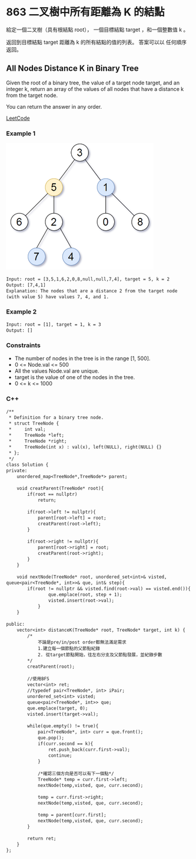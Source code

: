 # 863 二叉樹中所有距離為 K 的結點

給定一個二叉樹（具有根結點 root）， 一個目標結點 target ，和一個整數值 k 。

返回到目標結點 target 距離為 k 的所有結點的值的列表。 答案可以以 任何順序 返回。

##  All Nodes Distance K in Binary Tree

Given the root of a binary tree, the value of a target node target, and an integer k, return an array of the values of all nodes that have a distance k from the target node.

You can return the answer in any order.

[LeetCode](https://leetcode-cn.com/problems/all-nodes-distance-k-in-binary-tree/)

### Example 1

<img src="img/863.png" width = "400"/>

```
Input: root = [3,5,1,6,2,0,8,null,null,7,4], target = 5, k = 2
Output: [7,4,1]
Explanation: The nodes that are a distance 2 from the target node (with value 5) have values 7, 4, and 1.
```

### Example 2

```
Input: root = [1], target = 1, k = 3
Output: []
```

### Constraints

* The number of nodes in the tree is in the range [1, 500].
* 0 <= Node.val <= 500
* All the values Node.val are unique.
* target is the value of one of the nodes in the tree.
* 0 <= k <= 1000

### C++ 

```
/**
 * Definition for a binary tree node.
 * struct TreeNode {
 *     int val;
 *     TreeNode *left;
 *     TreeNode *right;
 *     TreeNode(int x) : val(x), left(NULL), right(NULL) {}
 * };
 */
class Solution {
private:
    unordered_map<TreeNode*,TreeNode*> parent;
    
    void creatParent(TreeNode* root){
        if(root == nullptr)
            return;
        
        if(root->left != nullptr){
            parent[root->left] = root;
            creatParent(root->left);
        }

        if(root->right != nullptr){
            parent[root->right] = root;
            creatParent(root->right);
        }
    }

    void nextNode(TreeNode* root, unordered_set<int>& visted, queue<pair<TreeNode*, int>>& que, int& step){
        if(root != nullptr && visted.find(root->val) == visted.end()){
                que.emplace(root, step + 1);
                visted.insert(root->val);
            }
    }

public:
    vector<int> distanceK(TreeNode* root, TreeNode* target, int k) {
        /*
            不論是pre/in/post order都無法滿足需求
            1.建立每一個節點的父節點紀錄
            2. 從target節點開始，往左右分支及父節點發展，並紀錄步數
        */
        creatParent(root);

        //使用BFS 
        vector<int> ret;
        //typedef pair<TreeNode*, int> iPair;
        unordered_set<int> visted;
        queue<pair<TreeNode*, int>> que;
        que.emplace(target, 0);
        visted.insert(target->val);        

        while(que.empty() != true){
            pair<TreeNode*, int> curr = que.front();
            que.pop();
            if(curr.second == k){
                ret.push_back(curr.first->val);
                continue;
            }

            /*確認三個方向是否可以有下一個點*/
            TreeNode* temp = curr.first->left;
            nextNode(temp,visted, que, curr.second);

            temp = curr.first->right;
            nextNode(temp,visted, que, curr.second);

            temp = parent[curr.first];
            nextNode(temp,visted, que, curr.second);
        }

        return ret;        
    }
};
```

